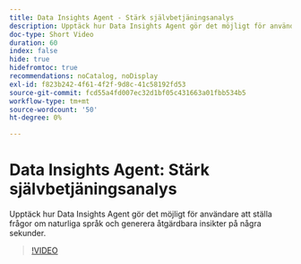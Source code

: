 ```yaml
---
title: Data Insights Agent - Stärk självbetjäningsanalys
description: Upptäck hur Data Insights Agent gör det möjligt för användare att ställa frågor om naturliga språk och generera åtgärdbara insikter på några sekunder.
doc-type: Short Video
duration: 60
index: false
hide: true
hidefromtoc: true
recommendations: noCatalog, noDisplay
exl-id: f823b242-4f61-4f2f-9d8c-41c58192fd53
source-git-commit: fcd55a4fd007ec32d1bf05c431663a01fbb534b5
workflow-type: tm+mt
source-wordcount: '50'
ht-degree: 0%

---
```


# Data Insights Agent: Stärk självbetjäningsanalys

Upptäck hur Data Insights Agent gör det möjligt för användare att ställa frågor om naturliga språk och generera åtgärdbara insikter på några sekunder.

<!-- 62_S106_3442453_59_data-insights-agent-empowering-selfservice-analytics -->
>[!VIDEO](https://video.tv.adobe.com/v/3458304/?learn=on&enablevpops=true)
